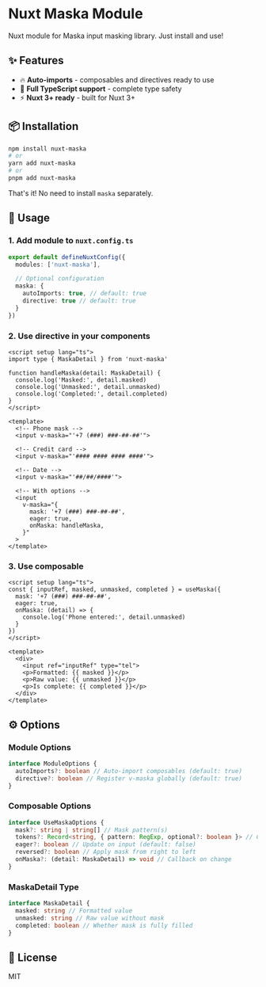 # Nuxt Maska Module

Nuxt module for Maska input masking library. Just install and use!

## ✨ Features

- 🔥 **Auto-imports** - composables and directives ready to use
- 📝 **Full TypeScript support** - complete type safety
- ⚡️ **Nuxt 3+ ready** - built for Nuxt 3+

## 📦 Installation

```bash
npm install nuxt-maska
# or
yarn add nuxt-maska
# or
pnpm add nuxt-maska
```

That's it! No need to install `maska` separately.

## 🚀 Usage

### 1. Add module to `nuxt.config.ts`

```typescript
export default defineNuxtConfig({
  modules: ['nuxt-maska'],

  // Optional configuration
  maska: {
    autoImports: true, // default: true
    directive: true // default: true
  }
})
```

### 2. Use directive in your components

```vue
<script setup lang="ts">
import type { MaskaDetail } from 'nuxt-maska'

function handleMaska(detail: MaskaDetail) {
  console.log('Masked:', detail.masked)
  console.log('Unmasked:', detail.unmasked)
  console.log('Completed:', detail.completed)
}
</script>

<template>
  <!-- Phone mask -->
  <input v-maska="'+7 (###) ###-##-##'">

  <!-- Credit card -->
  <input v-maska="'#### #### #### ####'">

  <!-- Date -->
  <input v-maska="'##/##/####'">

  <!-- With options -->
  <input
    v-maska="{
      mask: '+7 (###) ###-##-##',
      eager: true,
      onMaska: handleMaska,
    }"
  >
</template>
```

### 3. Use composable

```vue
<script setup lang="ts">
const { inputRef, masked, unmasked, completed } = useMaska({
  mask: '+7 (###) ###-##-##',
  eager: true,
  onMaska: (detail) => {
    console.log('Phone entered:', detail.unmasked)
  }
})
</script>

<template>
  <div>
    <input ref="inputRef" type="tel">
    <p>Formatted: {{ masked }}</p>
    <p>Raw value: {{ unmasked }}</p>
    <p>Is complete: {{ completed }}</p>
  </div>
</template>
```

## ⚙️ Options

### Module Options

```typescript
interface ModuleOptions {
  autoImports?: boolean // Auto-import composables (default: true)
  directive?: boolean // Register v-maska globally (default: true)
}
```

### Composable Options

```typescript
interface UseMaskaOptions {
  mask?: string | string[] // Mask pattern(s)
  tokens?: Record<string, { pattern: RegExp, optional?: boolean }> // Custom tokens
  eager?: boolean // Update on input (default: false)
  reversed?: boolean // Apply mask from right to left
  onMaska?: (detail: MaskaDetail) => void // Callback on change
}
```

### MaskaDetail Type

```typescript
interface MaskaDetail {
  masked: string // Formatted value
  unmasked: string // Raw value without mask
  completed: boolean // Whether mask is fully filled
}
```

## 📝 License

MIT
